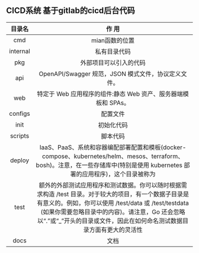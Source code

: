 CICD系统
基于gitlab的cicd后台代码
------------
|  目录名 | 作 用|
| :------------: | :------------: |
| cmd  |  mian函数的位置 |
|internal|私有目录代码 |
|pkg|外部项目可以引入的代码 |
|api|OpenAPI/Swagger 规范，JSON 模式文件，协议定义文件。 |
|web|特定于 Web 应用程序的组件:静态 Web 资产、服务器端模板和 SPAs。 |
|configs |配置文件 |
|init |初始化代码 |
|scripts |脚本代码 |
|deploy  |IaaS、PaaS、系统和容器编配部署配置和模板(docker-compose、kubernetes/helm、mesos、terraform、bosh)。注意，在一些存储库中(特别是使用 kubernetes 部署的应用程序)，这个目录被称为 |
|test |额外的外部测试应用程序和测试数据。你可以随时根据需求构造 /test 目录。对于较大的项目，有一个数据子目录是有意义的。例如，你可以使用 /test/data 或 /test/testdata (如果你需要忽略目录中的内容)。请注意，Go 还会忽略以“.”或“_”开头的目录或文件，因此在如何命名测试数据目录方面有更大的灵活性|
|docs  |文档 |